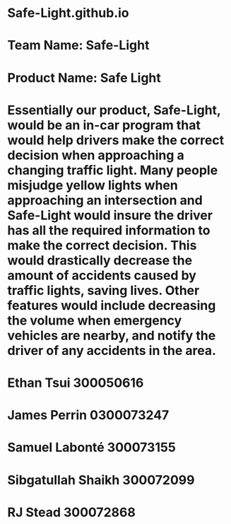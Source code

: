 # Safe-Light.github.io
# Team Name: Safe-Light
# Product Name: Safe Light
# Essentially our product, Safe-Light, would be an in-car program that would help drivers make the correct decision when approaching a changing traffic light. Many people misjudge yellow lights when approaching an intersection and Safe-Light would insure the driver has all the required information to make the correct decision. This would drastically decrease the amount of accidents caused by traffic lights, saving lives. Other features would include decreasing the volume when emergency vehicles are nearby, and notify the driver of any accidents in the area.



# Ethan Tsui 300050616
# James Perrin 0300073247
# Samuel Labonté 300073155
# Sibgatullah Shaikh 300072099
# RJ Stead 300072868
